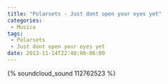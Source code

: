 ```yaml
---
title: "Polarsets - Just dont open your eyes yet"
categories:
 - Musica
tags:
 - Polarsets
 - Just dont open your eyes yet
date: 2013-11-14T22:40:00-06:00
---
```

{% soundcloud_sound 112762523 %}

